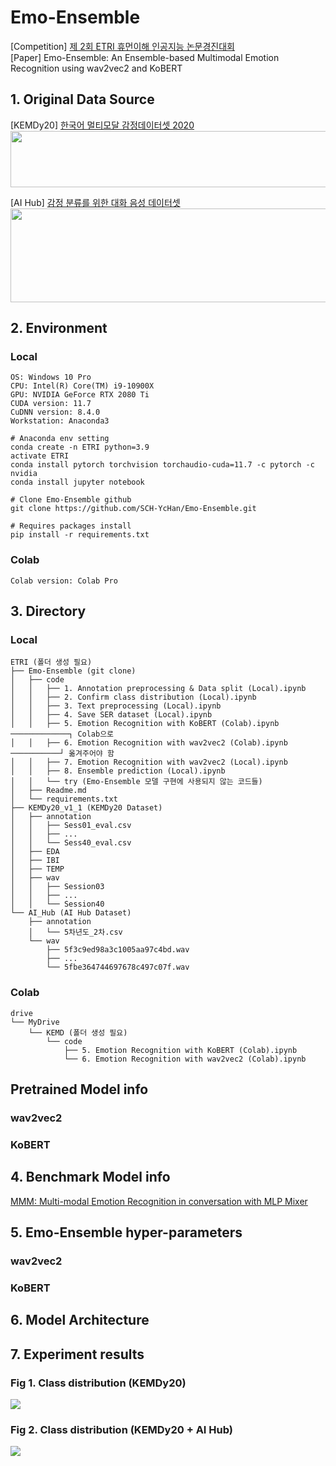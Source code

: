 # Emo-Ensemble
[Competition] [제 2회 ETRI 휴먼이해 인공지능 논문경진대회](https://aifactory.space/competition/qna/2234/1019)  
[Paper] Emo-Ensemble: An Ensemble-based Multimodal Emotion Recognition using wav2vec2 and KoBERT

## 1. Original Data Source
[KEMDy20] [한국어 멀티모달 감정데이터셋 2020](https://nanum.etri.re.kr/share/kjnoh/KEMDy20?lang=ko_KR)  
<img src="https://user-images.githubusercontent.com/113504815/232485081-a0b3e3fe-78b2-42be-ac54-185945990cd7.png" width="600" height="90">  

[AI Hub] [감정 분류를 위한 대화 음성 데이터셋](https://aihub.or.kr/aihubdata/data/view.do?currMenu=115&topMenu=100)  
<img src="https://user-images.githubusercontent.com/113504815/232484969-550c167a-f9a6-438e-b08f-ff75a84d7efa.png" width="600" height="150">

## 2. Environment
### Local
```
OS: Windows 10 Pro
CPU: Intel(R) Core(TM) i9-10900X 
GPU: NVIDIA GeForce RTX 2080 Ti
CUDA version: 11.7
CuDNN version: 8.4.0
Workstation: Anaconda3
```
```
# Anaconda env setting
conda create -n ETRI python=3.9
activate ETRI
conda install pytorch torchvision torchaudio-cuda=11.7 -c pytorch -c nvidia
conda install jupyter notebook
```
```
# Clone Emo-Ensemble github
git clone https://github.com/SCH-YcHan/Emo-Ensemble.git
```
```
# Requires packages install
pip install -r requirements.txt
```
### Colab
```
Colab version: Colab Pro
```

## 3. Directory
### Local
```
ETRI (폴더 생성 필요)
├── Emo-Ensemble (git clone)
│   ├── code
│   │   ├── 1. Annotation preprocessing & Data split (Local).ipynb
│   │   ├── 2. Confirm class distribution (Local).ipynb
│   │   ├── 3. Text preprocessing (Local).ipynb
│   │   ├── 4. Save SER dataset (Local).ipynb
│   │   ├── 5. Emotion Recognition with KoBERT (Colab).ipynb ─────────────┐ Colab으로 
│   │   ├── 6. Emotion Recognition with wav2vec2 (Colab).ipynb ───────────┘ 옮겨주어야 함
│   │   ├── 7. Emotion Recognition with wav2vec2 (Local).ipynb
│   │   ├── 8. Ensemble prediction (Local).ipynb
│   │   └── try (Emo-Ensemble 모델 구현에 사용되지 않는 코드들)
│   ├── Readme.md
│   └── requirements.txt
├── KEMDy20_v1_1 (KEMDy20 Dataset)
│   ├── annotation
│   │   ├── Sess01_eval.csv
│   │   ├── ...
│   │   └── Sess40_eval.csv
│   ├── EDA
│   ├── IBI
│   ├── TEMP
│   ├── wav
│   │   ├── Session03
│   │   ├── ...
│   │   └── Session40
└── AI_Hub (AI Hub Dataset)
    ├── annotation
    │   └── 5차년도_2차.csv
    └── wav
        ├── 5f3c9ed98a3c1005aa97c4bd.wav
        ├── ...
        └── 5fbe364744697678c497c07f.wav
```
### Colab
```
drive
└── MyDrive
    └── KEMD (폴더 생성 필요)
        └── code
            ├── 5. Emotion Recognition with KoBERT (Colab).ipynb
            └── 6. Emotion Recognition with wav2vec2 (Colab).ipynb
```

## Pretrained Model info

### wav2vec2

### KoBERT

## 4. Benchmark Model info
[MMM: Multi-modal Emotion Recognition in conversation with MLP Mixer](https://github.com/ISDS-Human-Understanding/HumanUnderstandingOpen)

## 5. Emo-Ensemble hyper-parameters

### wav2vec2

### KoBERT

## 6. Model Architecture

## 7. Experiment results

### Fig 1. Class distribution (KEMDy20)
<img src="https://user-images.githubusercontent.com/113504815/232707378-072b6125-712c-4811-926c-8beaed141761.png">

### Fig 2. Class distribution (KEMDy20 + AI Hub)
<img src="https://user-images.githubusercontent.com/113504815/232707554-e557c7f5-a925-49e7-bf84-c66caadc4cc6.png">
